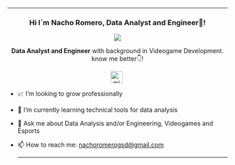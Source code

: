  ---

<p align="center" width="300">
   <h3 align="center">Hi I´m Nacho Romero, Data Analyst and Engineer👋!</h3>
</p>

<p align="center">
  <a href="https://github.com/DenverCoder1/readme-typing-svg"><img src="https://readme-typing-svg.herokuapp.com?font=Time+New+Roman&color=cyan&size=25&center=true&vCenter=true&width=600&height=100&lines=I'm+Nacho+Romero⚡;++;Love+VIDEOGAMES🕹️+ESPORTS🎮+and+DATA📊"></a>
</p>

<p align="center"> <strong>Data Analyst and Engineer</strong> with background in Videogame Development.<br /> know me better👇!</p>
<p align="center">
   <a href="(https://www.linkedin.com/in/ignacio-romero-estrada/)" target="blank" style='margin-right:4px'>
    <img align="center" src="https://cdn.jsdelivr.net/npm/simple-icons@3.0.1/icons/linkedin.svg" alt="midudev" height="28px" width="28px" />
  </a>
</p>


- 📈 I’m looking to grow professionally
- 🔧 I’m currently learning technical tools for data analysis
- 💬 Ask me about Data Analysis and/or Engineering, Videogames and Esports
- 📫 How to reach me: nachoromerogsd@gmail.com

  ---
